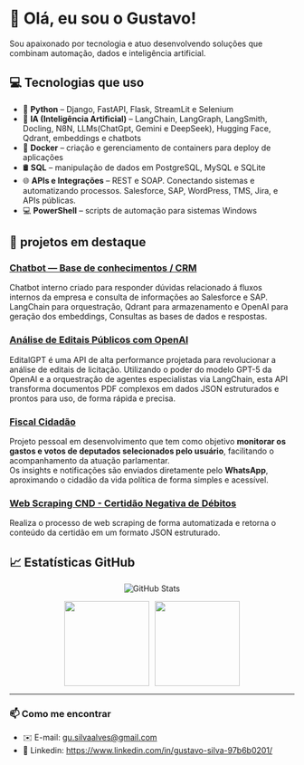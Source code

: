 # 👋 Olá, eu sou o Gustavo!

Sou apaixonado por tecnologia e atuo desenvolvendo soluções que combinam automação, dados e inteligência artificial.

## 💻 Tecnologias que uso

- 🐍 **Python** – Django, FastAPI, Flask, StreamLit e Selenium
- 🧠 **IA (Inteligência Artificial)** – LangChain, LangGraph, LangSmith, Docling, N8N, LLMs(ChatGpt, Gemini e DeepSeek), Hugging Face, Qdrant, embeddings e chatbots
- 🐳 **Docker** – criação e gerenciamento de containers para deploy de aplicações
- 🛢️ **SQL** – manipulação de dados em PostgreSQL, MySQL e SQLite
- 🌐 **APIs e Integrações** – REST e SOAP. Conectando sistemas e automatizando processos. Salesforce, SAP, WordPress, TMS, Jira, e APIs públicas.
- 💻 **PowerShell** – scripts de automação para sistemas Windows

## 🚀 projetos em destaque

### [Chatbot — Base de conhecimentos / CRM](https://github.com/gustavoSilvaAlves/ChatbotAI)

Chatbot interno criado para responder dúvidas relacionado á fluxos internos da empresa e consulta de informações ao Salesforce e SAP. LangChain para orquestração, Qdrant para armazenamento e OpenAI para geração dos embeddings, Consultas as bases de dados e respostas.

### [Análise de Editais Públicos com OpenAI](https://github.com/gustavoSilvaAlves/EditalGPT-API)

EditalGPT é uma API de alta performance projetada para revolucionar a análise de editais de licitação. Utilizando o poder do modelo GPT-5 da OpenAI e a orquestração de agentes especialistas via LangChain, esta API transforma documentos PDF complexos em dados JSON estruturados e prontos para uso, de forma rápida e precisa.

### [Fiscal Cidadão ](https://github.com/gustavoSilvaAlves/Fiscal-Cidadao)

Projeto pessoal em desenvolvimento que tem como objetivo **monitorar os gastos e votos de deputados selecionados pelo usuário**, facilitando o acompanhamento da atuação parlamentar.  
Os insights e notificações são enviados diretamente pelo **WhatsApp**, aproximando o cidadão da vida política de forma simples e acessível.

### [Web Scraping CND - Certidão Negativa de Débitos ](https://github.com/gustavoSilvaAlves/CND-API)

Realiza o processo de web scraping de forma automatizada e retorna o conteúdo da certidão em um formato JSON estruturado.

## 📈 Estatísticas GitHub  

<div align="center">

![GitHub Stats](https://github-readme-stats.vercel.app/api?username=gustavoSilvaAlves&show_icons=true&theme=tokyonight)  

<div style="display: flex; justify-content: center; gap: 10px;">
  <img src="https://github-readme-stats.vercel.app/api/top-langs/?username=gustavoSilvaAlves&layout=compact&theme=radical" height="150"/>
  <img src="https://streak-stats.demolab.com/?user=gustavoSilvaAlves&theme=tokyonight" height="150"/>
</div>

</div>

---

### 📫 Como me encontrar
- ✉️ E-mail: gu.silvaalves@gmail.com
- 💼 Linkedin: https://www.linkedin.com/in/gustavo-silva-97b6b0201/

